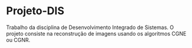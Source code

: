 # Projeto-DIS

Trabalho da disciplina de Desenvolvimento Integrado de Sistemas. O projeto consiste na reconstrução de imagens usando os algoritmos CGNE ou CGNR.
